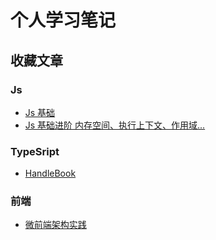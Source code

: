 # 个人学习笔记

## 收藏文章

### Js

-   [Js 基础](https://yuchengkai.cn/docs/frontend/)
-   [Js 基础进阶 内存空间、执行上下文、作用域...](https://yangbo5207.github.io/wutongluo/ji-chu-jin-jie-xi-lie.html)

### TypeSript

-   [HandleBook](https://zhongsp.gitbooks.io/typescript-handbook/content/doc/handbook/Type%20Compatibility.html)

### 前端

-   [微前端架构实践](https://tech.meituan.com/2018/09/06/fe-tiny-spa.html)
